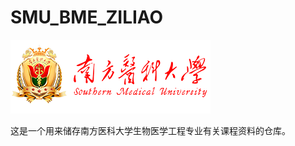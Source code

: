 # SMU_BME_ZILIAO

![Southern Medical University](https://github.com/pluckypioneer/SMU_BME_ZILIAO/blob/e72f2d1e7cb4c8f97d81d7eb544d1a9395394532/nfyk-logo.png)

这是一个用来储存南方医科大学生物医学工程专业有关课程资料的仓库。
